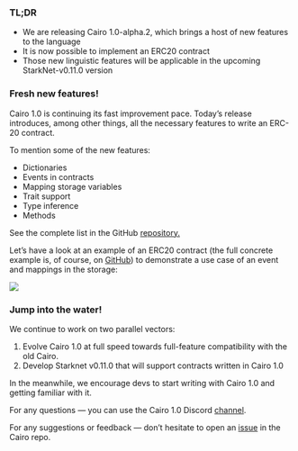 ### TL;DR

* We are releasing Cairo 1.0-alpha.2, which brings a host of new features to the language
* It is now possible to implement an ERC20 contract
* Those new linguistic features will be applicable in the upcoming StarkNet-v0.11.0 version

### Fresh new features!

Cairo 1.0 is continuing its fast improvement pace. Today’s release introduces, among other things, all the necessary features to write an ERC-20 contract.

To mention some of the new features:

* Dictionaries
* Events in contracts
* Mapping storage variables
* Trait support
* Type inference
* Methods

See the complete list in the GitHub [repository.](https://github.com/starkware-libs/cairo)

Let’s have a look at an example of an ERC20 contract (the full concrete example is, of course, on [GitHub](https://github.com/starkware-libs/cairo/blob/main/crates/cairo-lang-starknet/test_data/erc20.cairo)) to demonstrate a use case of an event and mappings in the storage:

![](/assets/0_i4ch5-4rxxal4rkt.png)

### Jump into the water!

We continue to work on two parallel vectors:

1. Evolve Cairo 1.0 at full speed towards full-feature compatibility with the old Cairo.
2. Develop Starknet v0.11.0 that will support contracts written in Cairo 1.0

In the meanwhile, we encourage devs to start writing with Cairo 1.0 and getting familiar with it.

For any questions — you can use the Cairo 1.0 Discord [channel](https://discord.com/channels/793094838509764618/1065544063245365288).

For any suggestions or feedback — don’t hesitate to open an [issue](https://github.com/starkware-libs/cairo/issues) in the Cairo repo.